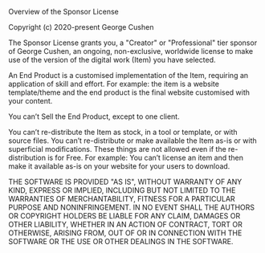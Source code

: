 Overview of the Sponsor License

Copyright (c) 2020-present George Cushen

The Sponsor License grants you, a "Creator" or "Professional" tier sponsor of George Cushen, an ongoing, non-exclusive, worldwide license to make use of the version of the digital work (Item) you have selected.

An End Product is a customised implementation of the Item, requiring an application of skill and effort. For example: the item is a website template/theme and the end product is the final website customised with your content.

You can’t Sell the End Product, except to one client.

You can’t re-distribute the Item as stock, in a tool or template, or with source files. You can’t re-distribute or make available the Item as-is or with superficial modifications. These things are not allowed even if the re-distribution is for Free. For example: You can’t license an item and then make it available as-is on your website for your users to download.

THE SOFTWARE IS PROVIDED "AS IS", WITHOUT WARRANTY OF ANY KIND, EXPRESS OR
IMPLIED, INCLUDING BUT NOT LIMITED TO THE WARRANTIES OF MERCHANTABILITY,
FITNESS FOR A PARTICULAR PURPOSE AND NONINFRINGEMENT. IN NO EVENT SHALL THE
AUTHORS OR COPYRIGHT HOLDERS BE LIABLE FOR ANY CLAIM, DAMAGES OR OTHER
LIABILITY, WHETHER IN AN ACTION OF CONTRACT, TORT OR OTHERWISE, ARISING FROM,
OUT OF OR IN CONNECTION WITH THE SOFTWARE OR THE USE OR OTHER DEALINGS IN THE
SOFTWARE.
